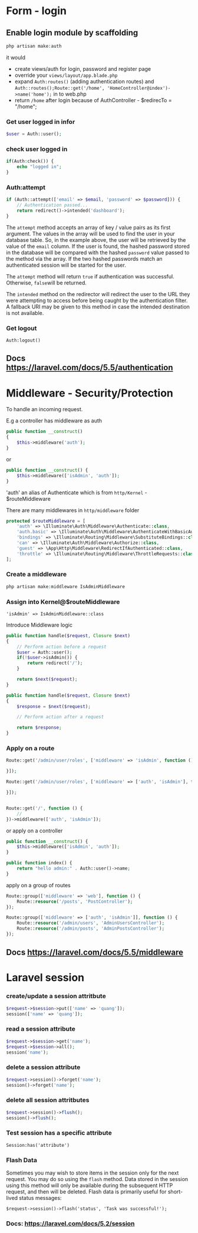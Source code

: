 # Form - login

## Enable login module by scaffolding

```php
php artisan make:auth	
```



it would 

* create views/auth for login, password and register page
* override your `views/layout/app.blade.php`
* expand `Auth:routes()` (adding authentication routes) and `Auth::routes();Route::get('/home', 'HomeController@index')->name('home');` in to web.php
* return `/home` after login because of AuthController - $redirecTo = "/home";



### Get user logged in infor

```php
$user = Auth::user();
```



### check user logged in

```php
if(Auth:check()) {
    echo "logged in";
}
```



### Auth:attempt

```php
if (Auth::attempt(['email' => $email, 'password' => $password])) {
    // Authentication passed...
    return redirect()->intended('dashboard');
}
```



The `attempt` method accepts an array of key / value pairs as its first argument. The values in the array will be used to find the user in your database table. So, in the example above, the user will be retrieved by the value of the `email` column. If the user is found, the hashed password stored in the database will be compared with the hashed `password` value passed to the method via the array. If the two hashed passwords match an authenticated session will be started for the user.

The `attempt` method will return `true` if authentication was successful. Otherwise, `false`will be returned.

The `intended` method on the redirector will redirect the user to the URL they were attempting to access before being caught by the authentication filter. A fallback URI may be given to this method in case the intended destination is not available.



### Get logout

```
Auth:logout()
```



## Docs https://laravel.com/docs/5.5/authentication



# Middleware - Security/Protection

To handle an incoming request.

E.g a controller has middleware as auth

```php
public function __construct()
{
    $this->middleware('auth');
}
```

or

```php
public function __construct() {
    $this->middleware(['isAdmin', 'auth']);
}
```



'auth' an alias of Authenticate which  is from `http/Kernel` - $routeMiddleware

There are many middlewares in `http/middleware` folder

```php
protected $routeMiddleware = [
    'auth' => \Illuminate\Auth\Middleware\Authenticate::class,
    'auth.basic' => \Illuminate\Auth\Middleware\AuthenticateWithBasicAuth::class,
    'bindings' => \Illuminate\Routing\Middleware\SubstituteBindings::class,
    'can' => \Illuminate\Auth\Middleware\Authorize::class,
    'guest' => \App\Http\Middleware\RedirectIfAuthenticated::class,
    'throttle' => \Illuminate\Routing\Middleware\ThrottleRequests::class,
];
```



### Create a middleware

```php
php artisan make:middleware IsAdminMiddleware
```

### Assign into Kernel@$routeMiddleware

```
'isAdmin' => IsAdminMiddleware::class
```



Introduce Middleware logic

```php
public function handle($request, Closure $next)
{
    // Perform action before a request
	$user = Auth::user();
    if(!$user->isAdmin()) {
        return redirect('/');
    }

    return $next($request);
}
```



```php
public function handle($request, Closure $next)
{
    $response = $next($request);

	// Perform action after a request

	return $response;
}
```

###  Apply on a route

```php
Route::get('/admin/user/roles', ['middleware' => 'isAdmin', function () {

}]);

Route::get('/admin/user/roles', ['middleware' => ['auth', 'isAdmin'], function () {

}]);


Route::get('/', function () {
    //
})->middleware(['auth', 'isAdmin']);
```



or apply on a controller

```php
public function __construct() {
    $this->middleware(['isAdmin', 'auth']);
}

public function index() {
    return "hello admin:" . Auth::user()->name;
}
```



apply on a group of routes

```php
Route::group(['middleware' => 'web'], function () {
    Route::resource('/posts', 'PostController');
});

Route::group(['middleware' => ['auth', 'isAdmin']], function () {
    Route::resource('/admin/users', 'AdminUsersController');
    Route::resource('/admin/posts', 'AdminPostsController');
});

```



## Docs https://laravel.com/docs/5.5/middleware



# Laravel session

### create/update a session attritbute

```php
$request->$session->put(['name' => 'quang']);
session(['name' => 'quang']);
```



### read a session attribute

```php
$request->$session->get('name');
$request->$session->all();
session('name');
```



### delete a session attribute

```php
$request->session()->forget('name');
session()->forget('name');
```



### delete all session attritbutes

```php
$request->session()->flush();
session()->flush();
```



### Test session has a specific attribute

```
Session:has('attribute')
```



### Flash Data

Sometimes you may wish to store items in the session only for the next request. You may do so using the `flash` method. Data stored in the session using this method will only be available during the subsequent HTTP request, and then will be deleted. Flash data is primarily useful for short-lived status messages:

```
$request->session()->flash('status', 'Task was successful!');
```



### Docs: https://laravel.com/docs/5.2/session

